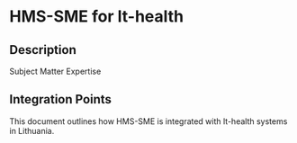 # HMS-SME for lt-health

## Description

Subject Matter Expertise

## Integration Points

This document outlines how HMS-SME is integrated with lt-health systems in Lithuania.
